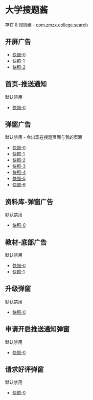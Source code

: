 # 大学搜题酱

存在 8 规则组 - [com.zmzx.college.search](/src/apps/com.zmzx.college.search.ts)

## 开屏广告

- [快照-0](https://i.gkd.li/import/12867875)
- [快照-1](https://i.gkd.li/import/12867970)
- [快照-2](https://i.gkd.li/import/12881929)

## 首页-推送通知

默认禁用

- [快照-0](https://i.gkd.li/import/12867853)

## 弹窗广告

默认禁用 - 会出现在搜题页面与我的页面

- [快照-0](https://i.gkd.li/import/12867751)
- [快照-1](https://i.gkd.li/import/12894813)
- [快照-2](https://i.gkd.li/import/13345633)
- [快照-3](https://i.gkd.li/import/13346628)
- [快照-4](https://i.gkd.li/import/13451304)
- [快照-5](https://i.gkd.li/import/13522998)
- [快照-6](https://i.gkd.li/import/13523288)

## 资料库-弹窗广告

默认禁用

- [快照-0](https://i.gkd.li/import/12893408)

## 教材-底部广告

默认禁用

- [快照-0](https://i.gkd.li/import/13063381)
- [快照-1](https://i.gkd.li/import/13346621)

## 升级弹窗

默认禁用

- [快照-0](https://i.gkd.li/import/13063373)

## 申请开启推送通知弹窗

默认禁用

- [快照-0](https://i.gkd.li/import/13440939)

## 请求好评弹窗

默认禁用

- [快照-0](https://i.gkd.li/import/13476308)
